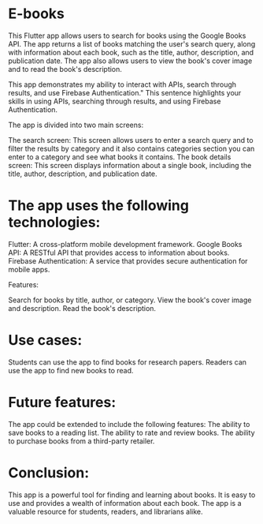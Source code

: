 # E-books

This Flutter app allows users to search for books using the Google Books API. The app returns a list of books matching the user's search query, along with information about each book, such as the title, author, description, and publication date. The app also allows users to view the book's cover image and to read the book's description.

This app demonstrates my ability to interact with APIs, search through results, and use Firebase Authentication." This sentence highlights your skills in using APIs, searching through results, and using Firebase Authentication.

The app is divided into two main screens:

The search screen: This screen allows users to enter a search query and to filter the results by category and it also contains categories section you can enter to a category and see what books it contains.
The book details screen: This screen displays information about a single book, including the title, author, description, and publication date.

# The app uses the following technologies:

Flutter: A cross-platform mobile development framework.
Google Books API: A RESTful API that provides access to information about books.
Firebase Authentication: A service that provides secure authentication for mobile apps.

Features:

Search for books by title, author, or category.
View the book's cover image and description.
Read the book's description.

# Use cases:

Students can use the app to find books for research papers.
Readers can use the app to find new books to read.

# Future features:

The app could be extended to include the following features:
The ability to save books to a reading list.
The ability to rate and review books.
The ability to purchase books from a third-party retailer.

# Conclusion:

This app is a powerful tool for finding and learning about books. It is easy to use and provides a wealth of information about each book. The app is a valuable resource for students, readers, and librarians alike.
